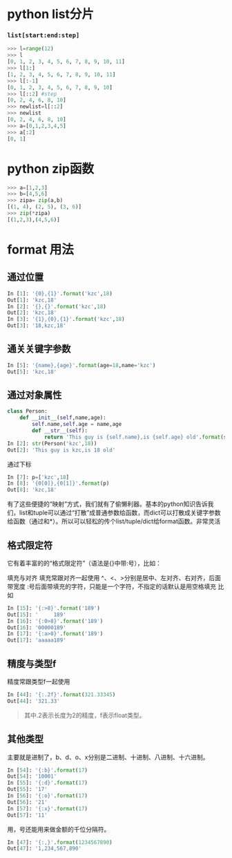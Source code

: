 # python list分片
### ```list[start:end:step]```
```python
>>> l=range(12)
>>> l
[0, 1, 2, 3, 4, 5, 6, 7, 8, 9, 10, 11]
>>> l[1:]
[1, 2, 3, 4, 5, 6, 7, 8, 9, 10, 11]
>>> l[:-1]
[0, 1, 2, 3, 4, 5, 6, 7, 8, 9, 10]
>>> l[::2] #step
[0, 2, 4, 6, 8, 10]
>>> newlist=l[::2]
>>> newlist
[0, 2, 4, 6, 8, 10]
>>> a=[0,1,2,3,4,5]
>>> a[:2]
[0, 1]
```
# python zip函数
```python
>>> a=[1,2,3]
>>> b=[4,5,6]
>>> zipa= zip(a,b)
[(1, 4), (2, 5), (3, 6)]
>>> zip(*zipa)
[(1,2,3),(4,5,6)]
```
# format 用法
## 通过位置
```python
In [1]: '{0},{1}'.format('kzc',18)  
Out[1]: 'kzc,18'  
In [2]: '{},{}'.format('kzc',18)  
Out[2]: 'kzc,18'  
In [3]: '{1},{0},{1}'.format('kzc',18)  
Out[3]: '18,kzc,18'
```
## 通关关键字参数
```python
In [5]: '{name},{age}'.format(age=18,name='kzc')  
Out[5]: 'kzc,18'
```

## 通过对象属性
```python
class Person:  
    def __init__(self,name,age):  
        self.name,self.age = name,age  
        def __str__(self):  
            return 'This guy is {self.name},is {self.age} old'.format(self=self)  
In [2]: str(Person('kzc',18))  
Out[2]: 'This guy is kzc,is 18 old'
```
通过下标
```python
In [7]: p=['kzc',18]
In [8]: '{0[0]},{0[1]}'.format(p)
Out[8]: 'kzc,18'
```
有了这些便捷的“映射”方式，我们就有了偷懒利器。基本的python知识告诉我们，list和tuple可以通过“打散”成普通参数给函数，而dict可以打散成关键字参数给函数（通过和*）。所以可以轻松的传个list/tuple/dict给format函数。非常灵活
## 格式限定符
它有着丰富的的“格式限定符”（语法是{}中带:号），比如：

填充与对齐
填充常跟对齐一起使用
^、<、>分别是居中、左对齐、右对齐，后面带宽度
:号后面带填充的字符，只能是一个字符，不指定的话默认是用空格填充
比如
```python
In [15]: '{:>8}'.format('189')
Out[15]: '     189'
In [16]: '{:0>8}'.format('189')
Out[16]: '00000189'
In [17]: '{:a>8}'.format('189')
Out[17]: 'aaaaa189'
```
## 精度与类型f
精度常跟类型f一起使用
```python
In [44]: '{:.2f}'.format(321.33345)
Out[44]: '321.33'
```
> 其中.2表示长度为2的精度，f表示float类型。

## 其他类型
主要就是进制了，b、d、o、x分别是二进制、十进制、八进制、十六进制。
```python
In [54]: '{:b}'.format(17)
Out[54]: '10001'
In [55]: '{:d}'.format(17)
Out[55]: '17'
In [56]: '{:o}'.format(17)
Out[56]: '21'
In [57]: '{:x}'.format(17)
Out[57]: '11'
```
用，号还能用来做金额的千位分隔符。
```python
In [47]: '{:,}'.format(1234567890)
Out[47]: '1,234,567,890'
```

